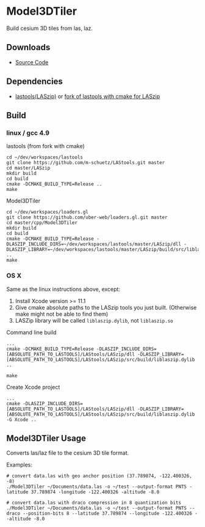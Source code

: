 # Model3DTiler

Build cesium 3D tiles from las, laz.

## Downloads

* [Source Code](https://github.com/uber-web/loaders.gl/tree/master/cpp/Model3DTiler)

## Dependencies

* [lastools(LASzip)](https://github.com/LAStools/LAStools) or [fork of lastools with cmake for LASzip](https://github.com/m-schuetz/LAStools)

## Build

### linux / gcc 4.9


lastools (from fork with cmake)

```
cd ~/dev/workspaces/lastools
git clone https://github.com/m-schuetz/LAStools.git master
cd master/LASzip
mkdir build
cd build
cmake -DCMAKE_BUILD_TYPE=Release ..
make

```

Model3DTiler

```
cd ~/dev/workspaces/loaders.gl
git clone https://github.com/uber-web/loaders.gl.git master
cd master/cpp/Model3DTiler
mkdir build
cd build
cmake -DCMAKE_BUILD_TYPE=Release -DLASZIP_INCLUDE_DIRS=~/dev/workspaces/lastools/master/LASzip/dll -DLASZIP_LIBRARY=~/dev/workspaces/lastools/master/LASzip/build/src/liblaszip.so ..
make

```

### OS X

Same as the linux instructions above, except:

1. Install Xcode version >= 11.1
2. Give cmake absolute paths to the LASzip tools you just built. (Otherwise make might not be able to find them)
3. LASZip library will be called `liblaszip.dylib`, not `liblaszip.so`

Command line build

```
...
cmake -DCMAKE_BUILD_TYPE=Release -DLASZIP_INCLUDE_DIRS=[ABSOLUTE_PATH_TO_LASTOOLS]/LAStools/LASzip/dll -DLASZIP_LIBRARY=[ABSOLUTE_PATH_TO_LASTOOLS]/LAStools/LASzip/src/build/liblaszip.dylib ..

make

```

Create Xcode project

```
...
cmake -DLASZIP_INCLUDE_DIRS=[ABSOLUTE_PATH_TO_LASTOOLS]/LAStools/LASzip/dll -DLASZIP_LIBRARY=[ABSOLUTE_PATH_TO_LASTOOLS]/LAStools/LASzip/src/build/liblaszip.dylib -G Xcode ..

```

## Model3DTiler Usage

Converts las/laz file to the cesium 3D tile format.

Examples:

    # convert data.las with geo anchor position (37.789874, -122.400326, -8)
    ./Model3DTiler ~/Documents/data.las -o ~/test --output-format PNTS -latitude 37.789874 -longitude -122.400326 -altitude -8.0

    # convert data.las with draco compression in 8 quantization bits
    ./Model3DTiler ~/Documents/data.las -o ~/test --output-format PNTS --draco --position-bits 8 --latitude 37.789874 --longitude -122.400326 --altitude -8.0
